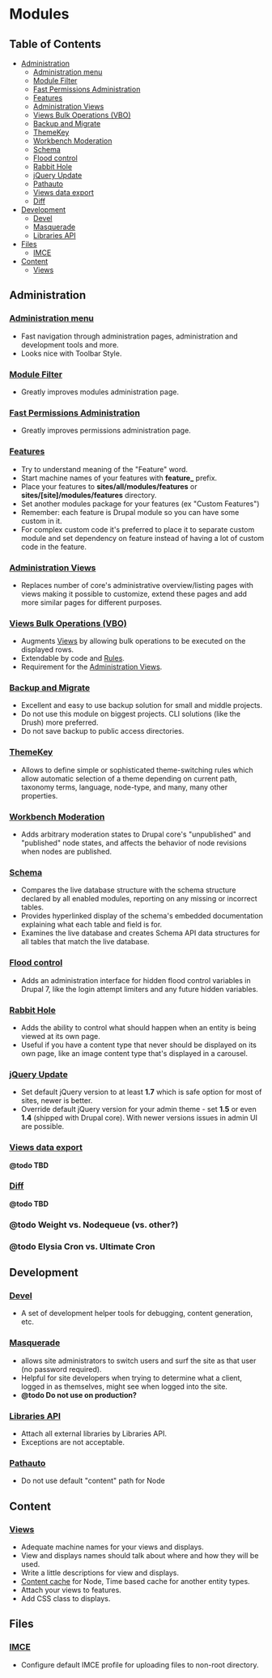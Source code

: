 # Modules

## Table of Contents

  - [Administration](#administration)
    - [Administration menu](#administration-menu)
    - [Module Filter](#module-filter)
    - [Fast Permissions Administration](#fast-permissions-administration)
    - [Features](#features)
    - [Administration Views](#administration-views)
    - [Views Bulk Operations (VBO)](#views-bulk-operations-vbo)
    - [Backup and Migrate](#backup-and-migrate)
    - [ThemeKey](#themekey)
    - [Workbench Moderation](#workbench-moderation)
    - [Schema](#schema)
    - [Flood control](#flood-control)
    - [Rabbit Hole](#rabbit-hole)
    - [jQuery Update](#jquery-update)
    - [Pathauto](#pathauto)
    - [Views data export](#views-data-export)
    - [Diff](#diff)
  - [Development](#development)
    - [Devel](#devel)
    - [Masquerade](#masquarade)
    - [Libraries API](#libraries-api)
  - [Files](#files)
    - [IMCE](#imce)
  - [Content](#content)
    - [Views](#views)

## Administration

### [Administration menu](https://www.drupal.org/project/admin_menu)

  - Fast navigation through administration pages, administration and development tools and more.
  - Looks nice with Toolbar Style.

### [Module Filter](https://www.drupal.org/project/module_filter)

  - Greatly improves modules administration page.

### [Fast Permissions Administration](https://www.drupal.org/project/fpa)

  - Greatly improves permissions administration page.

### [Features](https://www.drupal.org/project/features)

  - Try to understand meaning of the "Feature" word.
  - Start machine names of your features with **feature_** prefix.
  - Place your features to **sites/all/modules/features** or **sites/[site]/modules/features** directory.
  - Set another modules package for your features (ex "Custom Features")
  - Remember: each feature is Drupal module so you can have some custom in it.
  - For complex custom code it's preferred to place it to separate custom module and set dependency on feature instead of having a lot of custom code in the feature.

### [Administration Views](https://www.drupal.org/project/admin_views)

  - Replaces number of core's administrative overview/listing pages with views making it possible to customize, extend these pages and add more similar pages for different purposes.

### [Views Bulk Operations (VBO)](https://www.drupal.org/project/views_bulk_operations)

  - Augments [Views](#views) by allowing bulk operations to be executed on the displayed rows.
  - Extendable by code and [Rules](#rules).
  - Requirement for the [Administration Views](#administration-views).

### [Backup and Migrate](https://www.drupal.org/project/backup_migrate)

  - Excellent and easy to use backup solution for small and middle projects.
  - Do not use this module on biggest projects. CLI solutions (like the Drush) more preferred.
  - Do not save backup to public access directories.

### [ThemeKey](https://www.drupal.org/project/themekey)

  - Allows to define simple or sophisticated theme-switching rules which allow automatic selection of a theme depending on current path, taxonomy terms, language, node-type, and many, many other properties.

### [Workbench Moderation](https://www.drupal.org/project/workbench_moderation)

  - Adds arbitrary moderation states to Drupal core's "unpublished" and "published" node states, and affects the behavior of node revisions when nodes are published.

### [Schema](https://www.drupal.org/project/schema)

  - Compares the live database structure with the schema structure declared by all enabled modules, reporting on any missing or incorrect tables.
  - Provides hyperlinked display of the schema's embedded documentation explaining what each table and field is for.
  - Examines the live database and creates Schema API data structures for all tables that match the live database.

### [Flood control](https://www.drupal.org/project/flood_control)

  - Adds an administration interface for hidden flood control variables in Drupal 7, like the login attempt limiters and any future hidden variables.

### [Rabbit Hole](https://www.drupal.org/project/rabbit_hole)

  - Adds the ability to control what should happen when an entity is being viewed at its own page.
  - Useful if you have a content type that never should be displayed on its own page, like an image content type that's displayed in a carousel.

### [jQuery Update](https://www.drupal.org/project/jquery_update)

  - Set default jQuery version to at least **1.7** which is safe option for most of sites, newer is better.
  - Override default jQuery version for your admin theme - set **1.5** or even **1.4** (shipped with Drupal core). With newer versions issues in admin UI are possible.

### [Views data export](https://www.drupal.org/project/views_data_export)

  **@todo TBD**

### [Diff](https://www.drupal.org/project/diff)

  **@todo TBD**

### @todo Weight vs. Nodequeue (vs. other?)
### @todo Elysia Cron vs. Ultimate Cron

## Development

### [Devel](https://www.drupal.org/project/devel)

  - A set of development helper tools for debugging, content generation, etc.

### [Masquerade](https://www.drupal.org/project/masquerade)

  - allows site administrators to switch users and surf the site as that user (no password required).
  - Helpful for site developers when trying to determine what a client, logged in as themselves, might see when logged into the site.
  - **@todo Do not use on production?**

### [Libraries API](https://www.drupal.org/project/libraries)

  - Attach all external libraries by Libraries API.
  - Exceptions are not acceptable.

### [Pathauto](https://www.drupal.org/project/pathauto)

  - Do not use default "content" path for Node

## Content

### [Views](https://www.drupal.org/project/views)

  - Adequate machine names for your views and displays.
  - View and displays names should talk about where and how they will be used.
  - Write a little descriptions for view and displays.
  - [Content cache](https://www.drupal.org/project/views_content_cache) for Node, Time based cache for another entity types.
  - Attach your views to features.
  - Add CSS class to displays.

## Files

### [IMCE](https://www.drupal.org/project/imce)

  - Configure default IMCE profile for uploading files to non-root directory.